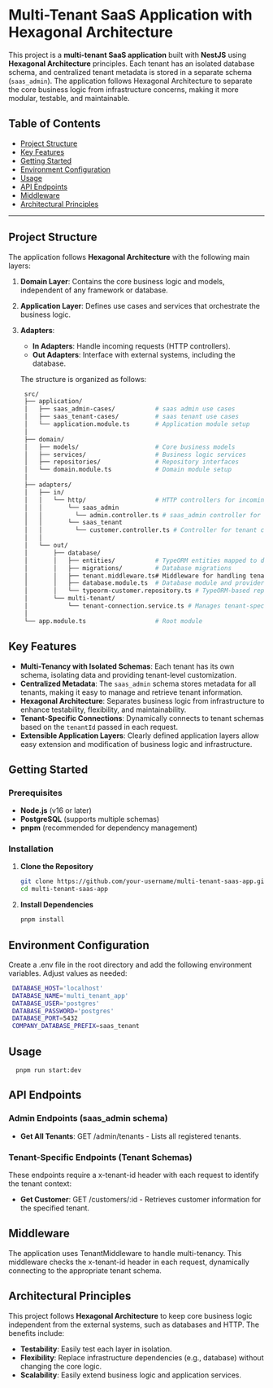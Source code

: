 # Multi-Tenant SaaS Application with Hexagonal Architecture

This project is a **multi-tenant SaaS application** built with **NestJS** using **Hexagonal Architecture** principles. Each tenant has an isolated database schema, and centralized tenant metadata is stored in a separate schema (`saas_admin`). The application follows Hexagonal Architecture to separate the core business logic from infrastructure concerns, making it more modular, testable, and maintainable.

## Table of Contents
- [Project Structure](#project-structure)
- [Key Features](#key-features)
- [Getting Started](#getting-started)
- [Environment Configuration](#environment-configuration)
- [Usage](#usage)
- [API Endpoints](#api-endpoints)
- [Middleware](#middleware)
- [Architectural Principles](#architectural-principles)

---

## Project Structure

The application follows **Hexagonal Architecture** with the following main layers:

1. **Domain Layer**: Contains the core business logic and models, independent of any framework or database.
2. **Application Layer**: Defines use cases and services that orchestrate the business logic.
3. **Adapters**:
   - **In Adapters**: Handle incoming requests (HTTP controllers).
   - **Out Adapters**: Interface with external systems, including the database.

   The structure is organized as follows:

   ```bash
    src/
    ├── application/
    │   ├── saas_admin-cases/           # saas admin use cases
    │   ├── saas_tenant-cases/          # saas tenant use cases    
    │   └── application.module.ts       # Application module setup
    │
    ├── domain/
    │   ├── models/                     # Core business models
    │   ├── services/                   # Business logic services
    │   ├── repositories/               # Repository interfaces
    │   └── domain.module.ts            # Domain module setup
    │
    ├── adapters/
    │   ├── in/
    │   │   └── http/                   # HTTP controllers for incoming requests
    │   │       └── saas_admin         
    │   │         └── admin.controller.ts # saas_admin controller for tenant management
    │   │       └── saas_tenant  
    │   │         └── customer.controller.ts # Controller for tenant customer operations
    │   │
    │   └── out/
    │       ├── database/
    │       │   ├── entities/           # TypeORM entities mapped to database tables
    │       │   ├── migrations/         # Database migrations
    │       │   ├── tenant.middleware.ts# Middleware for handling tenant context
    │       │   ├── database.module.ts  # Database module and providers
    │       │   └── typeorm-customer.repository.ts # TypeORM-based repository for customers
    │       └── multi-tenant/
    │           └── tenant-connection.service.ts # Manages tenant-specific database connections
    │
    └── app.module.ts                   # Root module


## Key Features

- **Multi-Tenancy with Isolated Schemas**: Each tenant has its own schema, isolating data and providing tenant-level customization.
- **Centralized Metadata**: The `saas_admin` schema stores metadata for all tenants, making it easy to manage and retrieve tenant information.
- **Hexagonal Architecture**: Separates business logic from infrastructure to enhance testability, flexibility, and maintainability.
- **Tenant-Specific Connections**: Dynamically connects to tenant schemas based on the `tenantId` passed in each request.
- **Extensible Application Layers**: Clearly defined application layers allow easy extension and modification of business logic and infrastructure.

## Getting Started

### Prerequisites

- **Node.js** (v16 or later)
- **PostgreSQL** (supports multiple schemas)
- **pnpm** (recommended for dependency management)

### Installation

1. **Clone the Repository**

   ```bash
   git clone https://github.com/your-username/multi-tenant-saas-app.git
   cd multi-tenant-saas-app

2. **Install Dependencies**

   ```bash
   pnpm install

## Environment Configuration
  Create a .env file in the root directory and add the following environment variables. Adjust values as needed:

   ```bash
    DATABASE_HOST='localhost'
    DATABASE_NAME='multi_tenant_app'
    DATABASE_USER='postgres'
    DATABASE_PASSWORD='postgres'
    DATABASE_PORT=5432
    COMPANY_DATABASE_PREFIX=saas_tenant
   ```

## Usage

  ```base
    pnpm run start:dev
  ```

## API Endpoints

### Admin Endpoints (saas_admin schema)
- **Get All Tenants**: GET /admin/tenants - Lists all registered tenants.

### Tenant-Specific Endpoints (Tenant Schemas)
These endpoints require a x-tenant-id header with each request to identify the tenant context:
- **Get Customer**: GET /customers/:id - Retrieves customer information for the specified tenant.

## Middleware
The application uses TenantMiddleware to handle multi-tenancy. This middleware checks the x-tenant-id header in each request, dynamically connecting to the appropriate tenant schema.

## Architectural Principles
This project follows **Hexagonal Architecture** to keep core business logic independent from the external systems, such as databases and HTTP. The benefits include:

- **Testability**: Easily test each layer in isolation.
- **Flexibility**: Replace infrastructure dependencies (e.g., database) without changing the core logic.
- **Scalability**: Easily extend business logic and application services.
